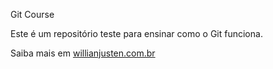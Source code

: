 Git Course

Este é um repositório teste para ensinar como o Git funciona.

Saiba mais em [willianjusten.com.br](http://willianjusten.com.br)
